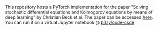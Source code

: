 This repository hosts a PyTorch implementation for the paper  "Solving stochastic differential equations and Kolmogorov equations by means of deep learning" by Christian Beck et al. The paper can be accessed [here](https://arxiv.org/pdf/1806.00421.pdf). You can run it on a virtual Jupyter notebook @ [bit.ly/code-csde](https://bit.ly/code-csde)
